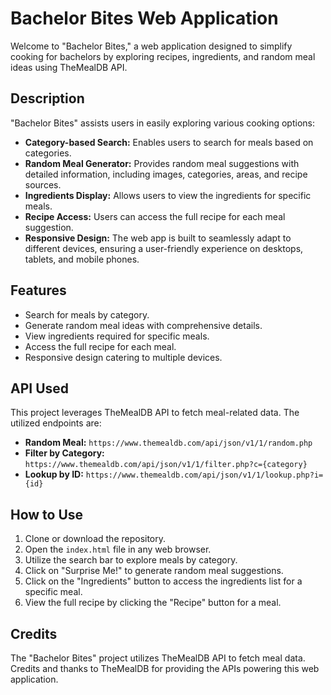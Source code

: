 # Bachelor Bites Web Application

Welcome to "Bachelor Bites," a web application designed to simplify cooking for bachelors by exploring recipes, ingredients, and random meal ideas using TheMealDB API.

## Description

"Bachelor Bites" assists users in easily exploring various cooking options:

- **Category-based Search:** Enables users to search for meals based on categories.
- **Random Meal Generator:** Provides random meal suggestions with detailed information, including images, categories, areas, and recipe sources.
- **Ingredients Display:** Allows users to view the ingredients for specific meals.
- **Recipe Access:** Users can access the full recipe for each meal suggestion.
- **Responsive Design:** The web app is built to seamlessly adapt to different devices, ensuring a user-friendly experience on desktops, tablets, and mobile phones.

## Features

- Search for meals by category.
- Generate random meal ideas with comprehensive details.
- View ingredients required for specific meals.
- Access the full recipe for each meal.
- Responsive design catering to multiple devices.

## API Used

This project leverages TheMealDB API to fetch meal-related data. The utilized endpoints are:

- **Random Meal:** `https://www.themealdb.com/api/json/v1/1/random.php`
- **Filter by Category:** `https://www.themealdb.com/api/json/v1/1/filter.php?c={category}`
- **Lookup by ID:** `https://www.themealdb.com/api/json/v1/1/lookup.php?i={id}`

## How to Use

1. Clone or download the repository.
2. Open the `index.html` file in any web browser.
3. Utilize the search bar to explore meals by category.
4. Click on "Surprise Me!" to generate random meal suggestions.
5. Click on the "Ingredients" button to access the ingredients list for a specific meal.
6. View the full recipe by clicking the "Recipe" button for a meal.

## Credits

The "Bachelor Bites" project utilizes TheMealDB API to fetch meal data. Credits and thanks to TheMealDB for providing the APIs powering this web application.
